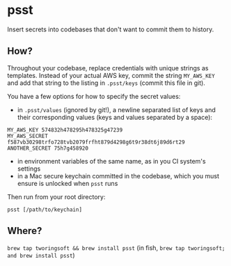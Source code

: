 # psst

Insert secrets into codebases that don't want to commit them to history.

## How?

Throughout your codebase, replace credentials with unique strings as templates. Instead of your actual AWS key, commit the string `MY_AWS_KEY` and add that string to the listing in `.psst/keys` (commit this file in git).

You have a few options for how to specify the secret values:

- in `.psst/values` (ignored by git!), a newline separated list of keys and their corresponding values (keys and values separated by a space):

```
MY_AWS_KEY 574832h478295h478325g47239
MY_AWS_SECRET f587vb30298trfo728tvb2079frfht879d4298g6t9r38dt6j89d6rt29
ANOTHER_SECRET 75h7g458920
```

- in environment variables of the same name, as in you CI system's settings
- in a Mac secure keychain committed in the codebase, which you must ensure is unlocked when `psst` runs

Then run from your root directory:
```
psst [/path/to/keychain]
```

## Where?

`brew tap tworingsoft && brew install psst` (in fish, `brew tap tworingsoft; and brew install psst`)
